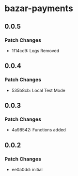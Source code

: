 # bazar-payments

## 0.0.5

### Patch Changes

- 1f14cc9: Logs Removed

## 0.0.4

### Patch Changes

- 535b8cb: Local Test Mode

## 0.0.3

### Patch Changes

- 4a98542: Functions added

## 0.0.2

### Patch Changes

- ee0a0dd: initial
